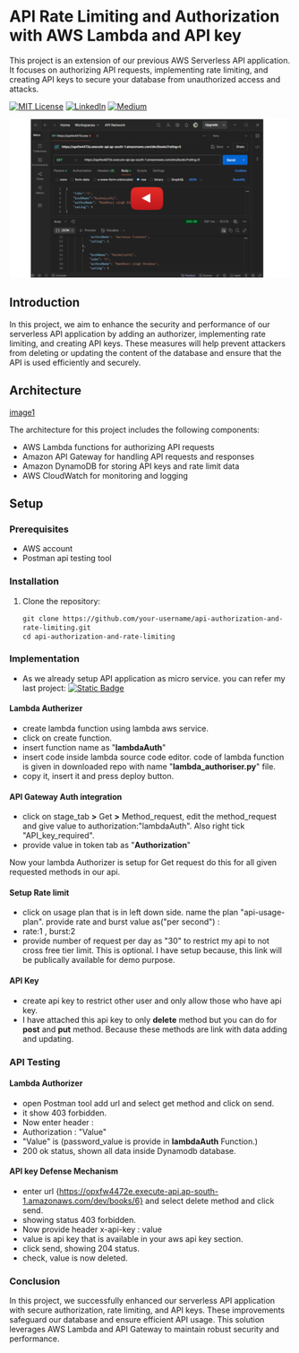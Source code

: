 # API Rate Limiting and Authorization with AWS Lambda and API key

This project is an extension of our previous AWS Serverless API application. It focuses on authorizing API requests, implementing rate limiting, and creating API keys to secure your database from unauthorized access and attacks.

[![MIT License](https://img.shields.io/badge/License-MIT-green.svg)](https://choosealicense.com/licenses/mit/)
        [![LinkedIn](https://img.shields.io/badge/LinkedIn-Profile-blue)](https://www.linkedin.com/in/nikhil--chaudhari/)
        [![Medium](https://img.shields.io/badge/Medium-Writeups-black)](https://medium.com/@nikhil-c)

[![Watch the video](https://github.com/DNcrypter/AWS-serverless-API-application/blob/main/images/youtube_thumbnail.png)](https://www.youtube.com/watch?v=k8ihlx4fJ-I)


## Introduction

In this project, we aim to enhance the security and performance of our serverless API application by adding an authorizer, implementing rate limiting, and creating API keys. These measures will help prevent attackers from deleting or updating the content of the database and ensure that the API is used efficiently and securely.

## Architecture
[image1]()

The architecture for this project includes the following components:
- AWS Lambda functions for authorizing API requests
- Amazon API Gateway for handling API requests and responses
- Amazon DynamoDB for storing API keys and rate limit data
- AWS CloudWatch for monitoring and logging

## Setup

### Prerequisites

- AWS account
- Postman api testing tool

### Installation

1. Clone the repository:
   ```
   git clone https://github.com/your-username/api-authorization-and-rate-limiting.git
   cd api-authorization-and-rate-limiting

   ```

### Implementation
* As we already setup API application as micro service. you can refer my last project:
[![Static Badge](https://img.shields.io/badge/Github-Project-blue)](https://github.com/DNcrypter/AWS-serverless-API-application)

#### Lambda Autherizer
* create lambda function using lambda aws service.
* click on create function.
* insert function name as "**lambdaAuth**"
* insert code inside lambda source code editor. code of lambda function is given in downloaded repo with name "**lambda_authoriser.py**" file.
* copy it, insert it and press deploy button.

#### API Gateway Auth integration
* click on stage_tab **>** Get **>** Method_request, edit the method_request and give value to authorization:"lambdaAuth". Also right tick "API_key_required".
* provide value in token tab as "**Authorization**"

Now your lambda Authorizer is setup for Get request do this for all given requested methods in our api.

#### Setup Rate limit
* click on usage plan that is in left down side. name the plan "api-usage-plan". provide rate and burst value as("per second") :
* rate:1 , burst:2
* provide number of request per day as "30" to restrict my api to not cross free tier limit. This is optional. I have setup because, this link will be publically available for demo purpose.

#### API Key 
* create api key to restrict other user and only allow those who have api key.
* I have attached this api key to only **delete** method but you can do for **post** and **put** method. Because these methods are link with data adding and updating.



### API Testing
#### Lambda Authorizer
* open Postman tool add url and select get method and click on send.
* it show 403 forbidden.
* Now enter header :
* Authorization : "Value"
* "Value" is (password_value is provide in **lambdaAuth** Function.)
* 200 ok status, shown all data inside Dynamodb database.


#### API key Defense Mechanism
* enter url {https://opxfw4472e.execute-api.ap-south-1.amazonaws.com/dev/books/6} and select delete method and click send.
* showing status 403 forbidden.
* Now provide header x-api-key : value
* value is api key that is available in your aws api key section.
* click send, showing 204 status.
* check, value is now deleted.


### Conclusion
In this project, we successfully enhanced our serverless API application with secure authorization, rate limiting, and API keys. These improvements safeguard our database and ensure efficient API usage. This solution leverages AWS Lambda and API Gateway to maintain robust security and performance.
